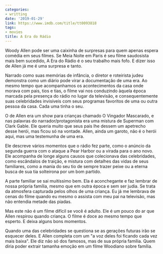 ```yaml
---
categories:
- writting
date: '2019-01-29'
link: https://www.imdb.com/title/tt0093818
tags:
- movies
title: A Era do Rádio
---
```


Woody Allen pode ser uma caixinha de surpresas para quem apenas espera comédia em seus filmes. Se Meia Noite em Paris é seu filme saudosista mais bem sucedido, A Era do Rádio é o seu trabalho mais fofo. E dizer isso de Allen já me é uma surpresa e tanto.

Narrado como suas memórias de infância, o diretor e roteirista judeu demonstra como um diário pode virar a documentação de uma era. Ao mesmo tempo que acompanhamos os acontecimentos da casa onde morava com pais, tios e tias, o filme vai nos conduzindo àquela época marcada pela presença do rádio no lugar da televisão, e consequentemente suas celebridades invisíveis com seus programas favoritos de uma ou outra pessoa da casa. Cada uma tinha o seu.

O de Allen era um show para crianças chamado O Vingador Mascarado, e nas palavras do narrador/protagonista era uma mistura de Superman com Clark Gable. Ele queria muito que seus pais lhe dessem um apetrecho desse herói, mas ficou só na vontade. Allen, ainda um garoto, não é o herói aqui, mas uma testemunha de uma era.

Ele descreve vários momentos que o rádio fez parte, como o anúncio da segunda guerra com o ataque a Pear Harbor ou a virada para o ano novo. Ele acompanha de longe alguns causos que colecionava das celebridades, como escândalos de traição, e mistura com detalhes das vidas de seus familiares, como a mania do seu tio de sempre trazer peixe ou a eterna busca de sua tia solteirona por um bom partido.

A parte familiar se sai muitíssimo bem. Ela é aconchegante e faz lembrar de nossa própria família, mesmo que em outra época e sem ser judia. Se trata da atmosfera capturada pelos olhos de uma criança. Eu já me lembrava de cenas do filme quando eu mesmo o assista com meu pai na televisão, mas não entendia metade das piadas.

Mas este não é um filme difícil se você é adulto. Ele é um pouco do ar que Allen respirou quando criança. O filme é doce ao mesmo tempo que esperto. E deixa alguns bons momentos.

Quando uma das celebridades se questiona se as gerações futuras irão se esquecer deles. E Allen completa com um "a voz deles foi ficando cada vez mais baixa". Ele diz não só dos famosos, mas de sua própria família. Quem diria poder extrair tamanha emoção em um filme Woodiano sobre família.